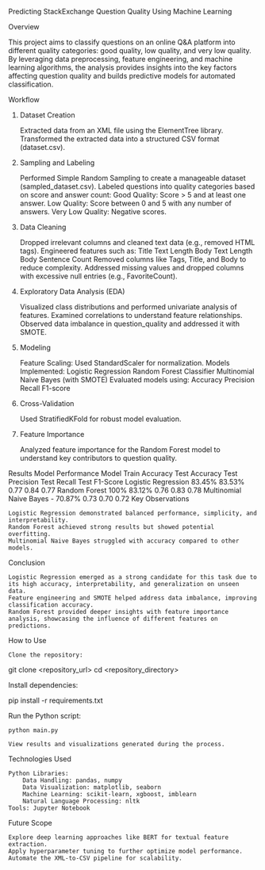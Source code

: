 Predicting StackExchange Question Quality Using Machine Learning

Overview

This project aims to classify questions on an online Q&A platform into different quality categories: good quality, low quality, and very low quality. By leveraging data preprocessing, feature engineering, and machine learning algorithms, the analysis provides insights into the key factors affecting question quality and builds predictive models for automated classification.

Workflow

1. Dataset Creation

    Extracted data from an XML file using the ElementTree library.
    Transformed the extracted data into a structured CSV format (dataset.csv).

2. Sampling and Labeling

    Performed Simple Random Sampling to create a manageable dataset (sampled_dataset.csv).
    Labeled questions into quality categories based on score and answer count:
        Good Quality: Score > 5 and at least one answer.
        Low Quality: Score between 0 and 5 with any number of answers.
        Very Low Quality: Negative scores.

3. Data Cleaning

    Dropped irrelevant columns and cleaned text data (e.g., removed HTML tags).
    Engineered features such as:
        Title Text Length
        Body Text Length
        Body Sentence Count
    Removed columns like Tags, Title, and Body to reduce complexity.
    Addressed missing values and dropped columns with excessive null entries (e.g., FavoriteCount).

4. Exploratory Data Analysis (EDA)

    Visualized class distributions and performed univariate analysis of features.
    Examined correlations to understand feature relationships.
    Observed data imbalance in question_quality and addressed it with SMOTE.

5. Modeling

    Feature Scaling: Used StandardScaler for normalization.
    Models Implemented:
        Logistic Regression
        Random Forest Classifier
        Multinomial Naive Bayes (with SMOTE)
    Evaluated models using:
        Accuracy
        Precision
        Recall
        F1-score

6. Cross-Validation

    Used StratifiedKFold for robust model evaluation.

7. Feature Importance

    Analyzed feature importance for the Random Forest model to understand key contributors to question quality.

Results
Model Performance
Model	Train Accuracy	Test Accuracy	Test Precision	Test Recall	Test F1-Score
Logistic Regression	83.45%	83.53%	0.77	0.84	0.77
Random Forest	100%	83.12%	0.76	0.83	0.78
Multinomial Naive Bayes	-	70.87%	0.73	0.70	0.72
Key Observations

    Logistic Regression demonstrated balanced performance, simplicity, and interpretability.
    Random Forest achieved strong results but showed potential overfitting.
    Multinomial Naive Bayes struggled with accuracy compared to other models.

Conclusion

    Logistic Regression emerged as a strong candidate for this task due to its high accuracy, interpretability, and generalization on unseen data.
    Feature engineering and SMOTE helped address data imbalance, improving classification accuracy.
    Random Forest provided deeper insights with feature importance analysis, showcasing the influence of different features on predictions.

How to Use

    Clone the repository:

git clone <repository_url>
cd <repository_directory>

Install dependencies:

pip install -r requirements.txt

Run the Python script:

    python main.py

    View results and visualizations generated during the process.

Technologies Used

    Python Libraries:
        Data Handling: pandas, numpy
        Data Visualization: matplotlib, seaborn
        Machine Learning: scikit-learn, xgboost, imblearn
        Natural Language Processing: nltk
    Tools: Jupyter Notebook

Future Scope

    Explore deep learning approaches like BERT for textual feature extraction.
    Apply hyperparameter tuning to further optimize model performance.
    Automate the XML-to-CSV pipeline for scalability.
    
